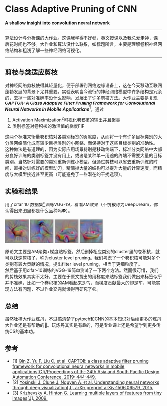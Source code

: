 # Class Adaptive Pruning of CNN  
**A shallow insight into convolution neural network**  
***
算法设计与分析课的大作业。这课我学得不好😪，英文授课以及我总爱走神，课后花时间也不够。大作业和算法没什么联系，如标题所言，主要是理解卷积神经网络结构和粗浅了解一些神经网络可视化。
***
## 剪枝与类适应剪枝
对神经网络剪枝使得其轻量化，便于部署到网络边缘设备上，这在今天移动互联网蓬勃发展的背景下尤其重要。实验表明当今流行的神经网络模型中许多结构是冗余的，去掉一些对准确率没什么影响，发展出了许多剪枝方法。大作业主要是复现***CAPTOR: A Class Adaptive Filter Pruning Framework for Convolutional Neural Networks in Mobile Applications***[<sup>1</sup>](#refer-anchor-1)，通过  

1. Activation Maximization[<sup>2</sup>](#refer-anchor-2)可视化卷积核的输出并且聚类
2. 类别标签对卷积核的激活值的梯度FIP

这两个标准来衡量卷积核对各类别标签的贡献度，从而将一个有许多目标类别的大分类网络简化成有较少目标类别的小网络，而保持对于这些目标类别的准确性。  
这种做法是有道理的，因为实际应用场景特别是移动终端下，标准分类网络中大部分良好训练的类别标签并没有用上，或者是某种单一用途的终端不需要大量的目标类别。当然针对需要的类别重新训练小模型，但通过剪枝可以省去重新训练的时间，直接对训练好的模型动刀，精简掉大量的结构可以提升大量的计算速度，而精度与大模型接近甚至更高（可能避免了一些潜在的干扰选项）。

## 实验和结果
用了cifar 10 数据集[<sup>3</sup>](#refer-anchor-3)训练VGG-19，看看AM效果（不愧被称为DeepDream，你认得出来图里都是什么品种吗👽）。  

<img src="https://github.com/currybur/CS222-Class-Adaptive-Pruning/raw/master/am_img/1.png" width="15%">
<img src="https://github.com/currybur/CS222-Class-Adaptive-Pruning/raw/master/am_img/2.png" width="15%">
<img src="https://github.com/currybur/CS222-Class-Adaptive-Pruning/raw/master/am_img/3.png" width="15%">
<img src="https://github.com/currybur/CS222-Class-Adaptive-Pruning/raw/master/am_img/4.png" width="15%">

原论文主要是AM聚类+梯度贴标签，然后删掉相应类别的cluster里的卷积核，就可以快速剪枝了，称为cluster level pruning。我们考虑了一个卷积核可能对多个类别有较大贡献的情况，提出filter level pruning，相当于更细粒度了。  
然后基于用cifar-10训练的VGG-19简单测试了一下两个方法。然而很可惜，我们的剪枝效果其实不太好，主要在于原文提出的用梯度来贴标签我们做出来标签似乎并不准确，比如一个卷积核的AM看起来是鸟，而梯度贡献最大的却是车，可能实现方法有问题，不过作业交完就懒得再研究了🙃。

## 总结
虽然吐槽大作业炼丹，不过搞清楚了pytorch和CNN的基本知识对后续更多的炼丹大作业还是有帮助的🤣。玩炼丹其实是有趣的，可是专业课上还是希望学到更多传统CS的基本功。

## 参考
<div id="refer-anchor-1"></div>

- [1] [Qin Z, Yu F, Liu C, et al. CAPTOR: a class adaptive filter pruning framework for convolutional neural networks in mobile applications[C]//Proceedings of the 24th Asia and South Pacific Design Automation Conference. 2019: 444-449.](https://dl.acm.org/doi/abs/10.1145/3287624.3287643)
- [2] [Yosinski J, Clune J, Nguyen A, et al. Understanding neural networks through deep visualization[J]. arXiv preprint arXiv:1506.06579, 2015.](https://arxiv.org/abs/1506.06579)
- [3] [Krizhevsky A, Hinton G. Learning multiple layers of features from tiny images[J]. 2009.](http://citeseerx.ist.psu.edu/viewdoc/download?doi=10.1.1.222.9220&rep=rep1&type=pdf)

